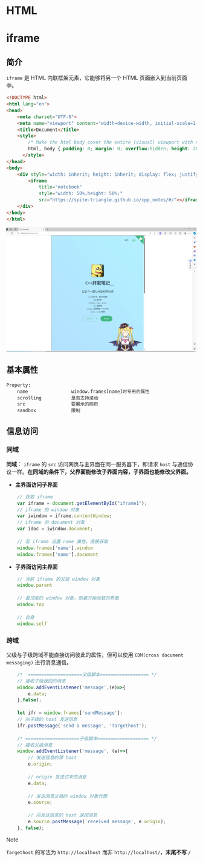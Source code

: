# HTML


# iframe


## 简介

`iframe` 是 HTML 内联框架元素，它能够将另一个 HTML 页面嵌入到当前页面中。

```html
<!DOCTYPE html>
<html lang="en">
<head>
    <meta charset="UTF-8">
    <meta name="viewport" content="width=device-width, initial-scale=1.0">
    <title>Document</title>
    <style>
        /* Make the html body cover the entire (visual) viewport with no scroll bars. */
        html, body { padding: 0; margin: 0; overflow:hidden; height: 200vh }
      </style>
</head>
<body>
    <div style="width: inherit; height: inherit; display: flex; justify-content: center;" >
        <iframe 
            title="notebook"  
            style="width: 50%;height: 50%;"
            src="https://spite-triangle.github.io/cpp_notes/#/"></iframe>
    </div>
</body>
</html>
```

![iframe example](../../image/http/iframe_example.jpg)

## 基本属性

```html
Property:
    name                window.frames[name]时专用的属性
    scrolling           是否支持滚动
    src                 要展示的网页
    sandbox             限制
```

## 信息访问

### 同域

**同域**： `iframe` 的 `src` 访问网页与主界面在同一服务器下，即请求 `host` 与通信协议一样。**在同域的条件下，父界面能修改子界面内容，子界面也能修改父界面。**

- **主界面访问子界面**

```javascript
    // 获取 iframe 
    var iframe = document.getElementById("iframe1");
    // iframe 的 window 对象
    var iwindow = iframe.contentWindow;
    // iframe 的 document 对象
    var idoc = iwindow.document;

    // 若 iframe 设置 name 属性，直接获取
    window.frames['name'].window
    window.frames['name'].document
```

- **子界面访问主界面**

```javascript
    // 当前 iframe 的父级 window 对象
    window.parent

    // 最顶层的 window 对象，即最开始加载的界面
    window.top

    // 自身
    window.self
```

### 跨域

父级与子级跨域不能直接访问彼此的属性，但可以使用 `CDM(cross document messaging)` 进行消息通信。


```javascript
    /*  ====================父级脚本================== */
    // 接收子级返回的消息
    window.addEventListener('message',(e)=>{
        e.data; 
    },false);

    let ifr = window.frames['sendMessage'];
    // 向子级的 host 发送信息
    ifr.postMessage('send a message', 'Targethost');

    /* ====================子级脚本=================== */
    // 接收父级消息
    window.addEventListener('message', (e)=>{
        // 发送信息的源 host
        e.origin;

        // origin 发送过来的消息
        e.data;

        // 发送消息文档的 window 对象代理
        e.source;

        // 向发送信息的 host 返回消息
        e.source.postMessage('received message', e.origin);  
    }, false);
```

> [!note]
> `Targethost` 的写法为 `http://localhost` 而非 `http://localhost/`，**末尾不写 `/`**


